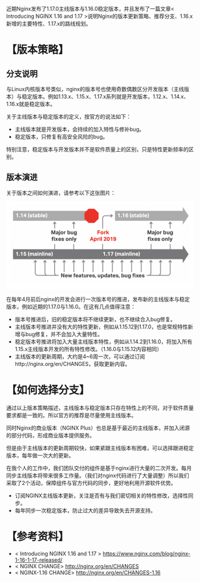 近期Nginx发布了1.17.0主线版本与1.16.0稳定版本，并且发布了一篇文章< Introducing NGINX 1.16 and 1.17 >说明Nginx的版本更新策略、推荐分支、1.16.x新增的主要特性、1.17.x的路线规划。



# 【版本策略】

## 分支说明

与Linux内核版本号类似，nginx的版本号也使用奇数偶数区分开发版本（主线版本）与稳定版本。例如1.13.x、1.15.x、1.17.x系列就是开发版本，1.12.x、1.14.x、1.16.x就是稳定版本。

关于主线版本与稳定版本的定义，按官方的说法如下：

- 主线版本就是开发版本，会持续的加入特性与修补bug。
- 稳定版本，只修复有高安全风险的bug。

特别注意，稳定版本与开发版本并不是软件质量上的区别，只是特性更新频率的区别。

## 版本演进

关于版本之间如何演进，请参考以下这张图片：

![img](assets/NGINX-1-17-mainline-1-16_timeline.png)

在每年4月前后nginx的开发会进行一次版本号的推进，发布新的主线版本与稳定版本，例如近期的1.17.0与1.16.0。在这有几点值得注意：

- 版本号推进后，旧的稳定版本将不继续更新，也不继续合入bug修复。
- 主线版本号推进并没有大的特性更新，例如从1.15.12到1.17.0，也是常规特性新增与bug修复，并不会加入大量特性。
- 稳定版本号推进将加入大量主线版本特性，例如从1.14.2到1.16.0，将加入所有1.15.x主线版本开发的所有特性修改。（1.16.0与1.15.12内容相同）
- 主线版本的更新周期，大约是4~6周一次，可以通过订阅http://nginx.org/en/CHANGES，获取更新内容。



# 【如何选择分支】

通过以上版本策略描述，主线版本与稳定版本只存在特性上的不同，对于软件质量要求都是一致的。所以官方的推荐是尽量使用主线版本。

同时Nginx的商业版本（NGINX Plus）也总是基于最近的主线版本，并加入闭源的部分代码，形成商业版本提供服务。



但是由于主线版本的更新周期较快，如果紧跟主线版本有困难，可以选择跟进稳定版本，每年做一次大的更新。

在我个人的工作中，我们团队交付的组件是基于nginx进行大量的二次开发。每月同步主线版本将带来很多工作量。（我们对nginx代码进行了大量调整）所以我们采取了2个活动，保障组件与官方代码的同步，更好地利用开源软件优势。

- 订阅NGINX主线版本更新，关注是否有与我们密切相关的特性修改，选择性同步。
- 每年同步一次稳定版本，防止过大的差异导致失去开源支持。





# 【参考资料】

- < Introducing NGINX 1.16 and 1.17 > https://www.nginx.com/blog/nginx-1-16-1-17-released/
- < NGINX CHANGE>  http://nginx.org/en/CHANGES
- < NGINX-1.16 CHANGE> http://nginx.org/en/CHANGES-1.16

